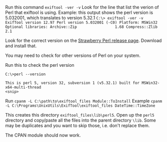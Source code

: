 Run this command
`exiftool -ver -v`
Look for the line that list the verion of Perl that exiftool is using.
Example: this output shows the perl version is 5.032001, which translates to version 5.32.1
`C:\> exiftool -ver -v
ExifTool version 12.97
Perl version 5.032001 (-C0)
Platform: MSWin32
Optional libraries:
  Archive::Zip                 1.68
  Compress::Zlib               2.1`

  Look for the correct version on the [Strawberry Perl release page](https://strawberryperl.com/releases.html).  Download and install that.

  You may need to check for other versions of Perl on your system.

  Run this to check the perl version
```
C:\>perl --version

This is perl 5, version 32, subversion 1 (v5.32.1) built for MSWin32-x64-multi-thread
<snip>
```

Run
`cpanm -L C:\path\to\exiftool_files Module::ToInstall`
Example
`cpanm -L C:\Programs\UnixUtils\ExifTool\exiftool_files DateTime::TimeZone`

This creates this directory `exiftool_files\lib\perl5`. Open up the `perl5` directory and copy/paste all the files into the parent directory `\lib`. Some may be duplicates and you want to skip those, i.e. don't replace them.

The CPAN module should now work.
